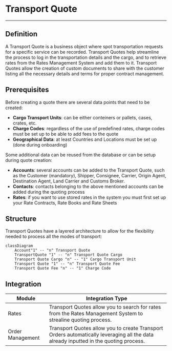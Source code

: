 # Transport Quote

---

## Definition

A Transport Quote is a business object where spot transportation requests for a specific service can be recorded. Transport Quotes help streamline the process to log in the transportation details and the cargo, and to retrieve rates from the Rates Management System and add them to it. Transport Quotes allow the creation of custom documents to share with the customer listing all the necessary details and terms for proper contract management.

## Prerequisites

Before creating a quote there are several data points that need to be created:

* **Cargo Transport Units**: can be either conteiners or pallets, cases, crates, etc.
* **Charge Codes**: regardless of the use of predefined rates, charge codes must be set up to be able to add fees to the quote
* **Geographical Data**: at least Countries and Locations must be set up (done during onboarding)

Some additional data can be reused from the database or can be setup during quote creation:

* **Accounts**: several accounts can be added to the Transport Quote, such as the Customer (mandatory), Shipper, Consignee, Carrier, Origin Agent, Destination Agent, Land Carrier and Customs Broker.
* **Contacts**: contacts belonging to the above mentioned accounts can be added during the quoting process
* **Rates**: if you want to use stored rates in the system you must first set up your Rate Contracts, Rate Books and Rate Sheets

## Structure

Transport Quotes have a layered architecture to allow for the flexibility needed to process all the modes of transport:

```mermaidjs
classDiagram
    Account"1" -- "n" Transport Quote
    TransportQuote "1" -- "n" Transport Quote Cargo
    Transport Quote Cargo "n" -- "1" Cargo Transport Unit
    Transport Quote "1" -- "n" Transport Quote Fee
    Transport Quote Fee "n" -- "1" Charge Code
```

## Integration

| Module | Integration Type |
|----|----|
| Rates | Transport Quotes allow you to search for rates from the Rates Management System to strealine quoting process. |
| Order Management | Transport Quotes allow you to create Transport Orders automatically leveraging all the data already inputted in the quoting process. |
